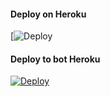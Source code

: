 #### Deploy on Heroku
[![Deploy](https://github.com/vrtualunionsex/fsub-3)</br>


#### Deploy to bot Heroku
[![Deploy](https://www.herokucdn.com/deploy/button.svg)](https://telegram.dog/XTZ_HerokuBot?start=eHh4c2Fucy9mc3ViLTMgbWFpbg)</br>
